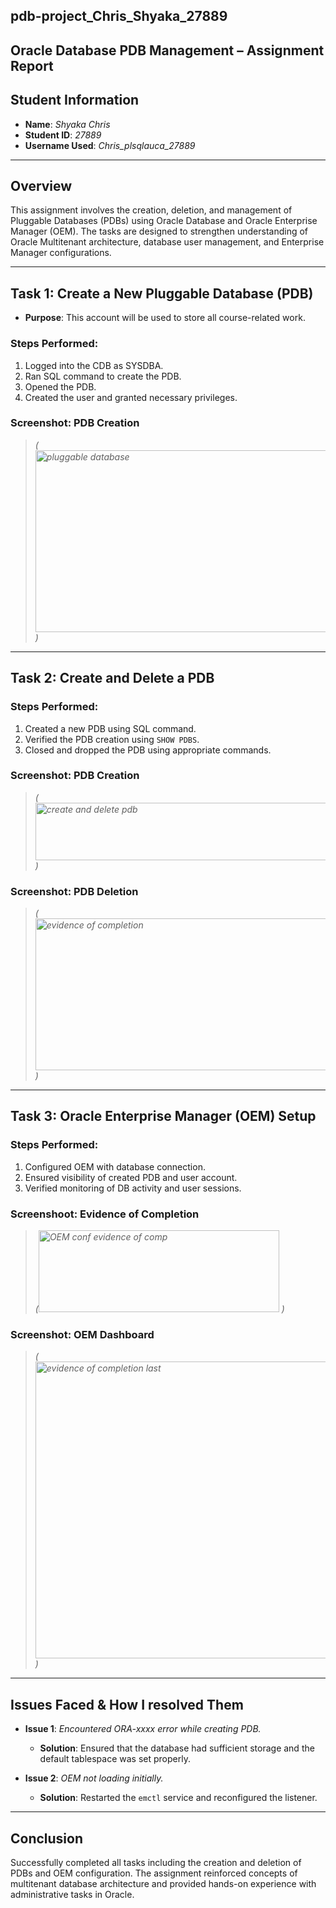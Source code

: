 ## pdb-project_Chris_Shyaka_27889
## Oracle Database PDB Management – Assignment Report

## Student Information

- **Name**: *Shyaka Chris*
- **Student ID**: *27889*
- **Username Used**: *Chris_plsqlauca_27889*

---

##  Overview

This assignment involves the creation, deletion, and management of Pluggable Databases (PDBs) using Oracle Database and Oracle Enterprise Manager (OEM). The tasks are designed to strengthen understanding of Oracle Multitenant architecture, database user management, and Enterprise Manager configurations.

---

##  Task 1: Create a New Pluggable Database (PDB)
- **Purpose**: This account will be used to store all course-related work.

###  Steps Performed:
1. Logged into the CDB as SYSDBA.
2. Ran SQL command to create the PDB.
3. Opened the PDB.
4. Created the user and granted necessary privileges.

###  Screenshot: PDB Creation

> *(<img width="496" height="291" alt="pluggable database" src="https://github.com/user-attachments/assets/cccdce6a-6893-4961-9e1e-8d62695f71b4" />
)*

---

##  Task 2: Create and Delete a PDB

###  Steps Performed:
1. Created a new PDB using SQL command.
2. Verified the PDB creation using `SHOW PDBS`.
3. Closed and dropped the PDB using appropriate commands.

###  Screenshot: PDB Creation

> *(<img width="523" height="92" alt="create and delete pdb" src="https://github.com/user-attachments/assets/e83af910-a497-42cd-a5a1-6a91ecffaa12" />
)*

###  Screenshot: PDB Deletion

> *(<img width="536" height="243" alt="evidence of completion" src="https://github.com/user-attachments/assets/2e383510-1660-4c98-afb9-e2fec4d62115" />
)*

---

##  Task 3: Oracle Enterprise Manager (OEM) Setup

###  Steps Performed:
1. Configured OEM with database connection.
2. Ensured visibility of created PDB and user account.
3. Verified monitoring of DB activity and user sessions.
### Screenshoot: Evidence of Completion 

> *(<img width="385" height="131" alt="OEM conf evidence of comp" src="https://github.com/user-attachments/assets/0d3b281b-6748-46b3-bde2-af91447168c8" />
)*
###  Screenshot: OEM Dashboard

> *(<img width="960" height="475" alt="evidence of completion last" src="https://github.com/user-attachments/assets/8d5337ab-974a-4dc3-9192-7bfeb745cd4a" />
)*

---

## Issues Faced & How I resolved Them

- **Issue 1**: *Encountered ORA-xxxx error while creating PDB.*
  - **Solution**: Ensured that the database had sufficient storage and the default tablespace was set properly.

- **Issue 2**: *OEM not loading initially.*
  - **Solution**: Restarted the `emctl` service and reconfigured the listener.


---

##  Conclusion

Successfully completed all tasks including the creation and deletion of PDBs and OEM configuration. The assignment reinforced concepts of multitenant database architecture and provided hands-on experience with administrative tasks in Oracle.




